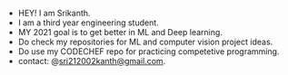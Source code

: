- HEY! I am Srikanth.
- I am a third year engineering student.
- MY 2021 goal is to get better in ML and Deep learning.
- Do check my repositories for ML and computer vision project ideas.
- Do use my CODECHEF repo for practicing competetive programming. 
- contact: @sri212002kanth@gmail.com.

<!---
srikanth2102/srikanth2102 is a ✨ special ✨ repository because its `README.md` (this file) appears on your GitHub profile.
You can click the Preview link to take a look at your changes.
--->
